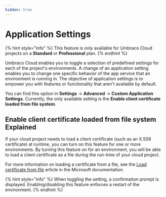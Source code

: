 ```yaml
---
hidden: true
---
```


# Application Settings

{% hint style="info" %}
This feature is _only_ available for Umbraco Cloud projects on a **Standard** or **Professional** plan.
{% endhint %}

Umbraco Cloud enables you to toggle a selection of predefined settings for each of the project's environments. A change of an application setting enables you to change one specific behavior of the app service that an environment is running in. The objective of application settings is to empower you with features or functionality that aren't available by default.

You can find this option in **Settings** -> **Advanced** -> **Custom Application Settings**. Currently, the only available setting is the **Enable client certificate loaded from file system**.

## Enable client certificate loaded from file system Explained

If your cloud project needs to load a client certificate (such as an X.509 certificate) at runtime, you can turn on this feature for one or more environments. By turning this feature on for an environment, you will be able to load a client certificate as a file during the run-time of your cloud project.

For more information on loading a certificate from a file, see the [Load certificate from file](https://docs.microsoft.com/en-us/azure/app-service/configure-ssl-certificate-in-code#load-certificate-from-file) article in the Microsoft documentation.

{% hint style="info" %}
When toggling the setting, a confirmation prompt is displayed. Enabling/disabling this feature enforces a restart of the environment.
{% endhint %}
